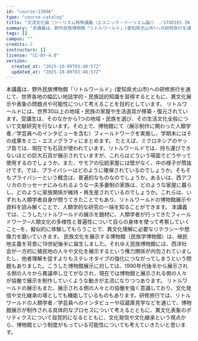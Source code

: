 ```yaml
---
id: "course:13806"
type: "course-catalog"
title: "交流文化論（ツーリズム特殊講義（エスニック・ツーリズム論）） ／STUDIES IN TOURISM AND TRANSNATIONAL"
summary: "本講義は、野外民族博物館「リトルワールド」(愛知県犬山市)への研修旅行を通じて、世界各地の幅広い地誌学的・民族誌的知識を習得するとともに、異文化展示や表象の問題点や可能性について考えることを目的としています。 リトルワールドには、世界30以…"
tags: []
campus: ""
credits: 2
instructors: []
license: "CC-BY-4.0"
version:
  created_at: "2025-10-09T03:48:57Z"
  updated_at: "2025-10-09T03:48:57Z"
---
```

本講義は、野外民族博物館「リトルワールド」(愛知県犬山市)への研修旅行を通じて、世界各地の幅広い地誌学的・民族誌的知識を習得するとともに、異文化展示や表象の問題点や可能性について考えることを目的としています。 リトルワールドには、世界30以上の地域・民族の家屋や生活道具が移築・復元されています。受講生は、そのなかから1つの地域・民族を選び、その生活文化全般について文献研究を行ないます。その上で、博物館にて（展示制作に関わった人類学者／学芸員へのインタビューを含む）フィールドワークを実施し、学期末にはその成果をミニ・エスノグラフィにまとめます。 たとえば、ミクロネシアのヤップ島では、現在でも石貨が使われています。リトルワールドでは、持ち運びできないほどの巨大石貨が展示されていますが、これらはどういう場面でどうやって使用するのでしょうか。また、サモアの伝統家屋には壁がなく、中の様子が筒抜けです。では、プライバシーはどのように確保されているのでしょうか。そもそもプライバシーという概念は、普遍的なものなのでしょうか。あるいは、西アフリカのカッセーナにみられるような一夫多妻制の家族は、どのような家屋に暮らし、どのように家族関係が維持・再生産されているのでしょうか。これらは、いずれも人類学者自身が問うてきたことでもあり、リトルワールドの博物館展示や資料を読み解くことで、人類学的な研究の一端を知ることができます。 本講義では、こうしたリトルワールドの展示を題材に、人類学者が行ってきたフィールドワーク─人類文化の多様性と普遍性について自らの身体を使って考察していくこと─を、擬似的に体験してもらうことで、異文化理解に必要なリテラシーや想像力を磨いていきます。 民族文化を展示する博物館（民族学博物館）は、植民地主義を背景に19世紀後半に誕生しました。それゆえ民族博物館には、西洋社会が一方的に植民地の人々や文化を展示するという権力関係が内包されていましたし、他者理解を促すよりもステレオタイプの強化につながってしまうという問題もありました。こうした博物館展示に対しては、1990年代後半から展示される側の人々から異議申し立てがなされ、現在では博物館と展示される側の人々が協働で展示を制作していくような動きが主流になりつつあります。 リトルワールドの展示もまた、展示される側の人々との協働を強く意識しており、文化発信や文化継承の場としても機能しているものもあります。研修旅行では、リトルワールドの人類学者／学芸員へのインタビューや収蔵庫見学などを通じて、博物館展示が制作される具体的なプロセスについて考えるとともに、異文化表象のポリティクスについて自覚的になるとともに、文化発信や文化継承という視点から、博物館という制度がもっている可能性についても考えていきたいと思います。
